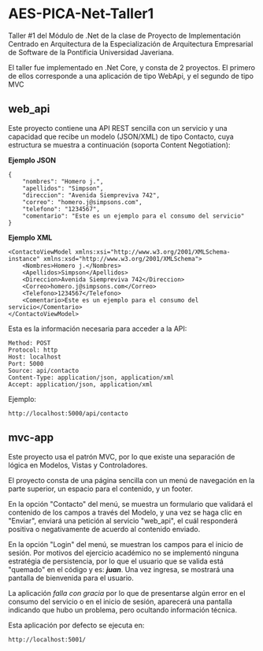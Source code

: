# AES-PICA-Net-Taller1

Taller #1 del Módulo de .Net de la clase de Proyecto de Implementación Centrado en Arquitectura de la Especialización de Arquitectura Empresarial de Software de la Pontificia Universidad Javeriana.

El taller fue implementado en .Net Core, y consta de 2 proyectos. El primero de ellos corresponde a una aplicación de tipo WebApi, y el segundo de tipo MVC

## web_api
Este proyecto contiene una API REST sencilla con un servicio y una capacidad que recibe un modelo (JSON/XML) de tipo Contacto, cuya estructura se muestra a continuación (soporta Content Negotiation):

**Ejemplo JSON**

```
{
    "nombres": "Homero j.",
    "apellidos": "Simpson",
    "direccion": "Avenida Siempreviva 742",
    "correo": "homero.j@simpsons.com",
    "telefono": "1234567",
    "comentario": "Este es un ejemplo para el consumo del servicio"
}
```

**Ejemplo XML**

```
<ContactoViewModel xmlns:xsi="http://www.w3.org/2001/XMLSchema-instance" xmlns:xsd="http://www.w3.org/2001/XMLSchema">
    <Nombres>Homero j.</Nombres>
    <Apellidos>Simpson</Apellidos>
    <Direccion>Avenida Siempreviva 742</Direccion>
    <Correo>homero.j@simpsons.com</Correo>
    <Telefono>1234567</Telefono>
    <Comentario>Este es un ejemplo para el consumo del servicio</Comentario>
</ContactoViewModel>
```

Esta es la información necesaria para acceder a la API:

```
Method: POST
Protocol: http
Host: localhost
Port: 5000
Source: api/contacto
Content-Type: application/json, application/xml
Accept: application/json, application/xml
```

Ejemplo:

```
http://localhost:5000/api/contacto
```

## mvc-app
Este proyecto usa el patrón MVC, por lo que existe una separación de lógica en Modelos, Vistas y Controladores.

El proyecto consta de una página sencilla con un menú de navegación en la parte superior, un espacio para el contenido, y un footer.

En la opción "Contacto" del menú, se muestra un formulario que validará el contenido de los campos a través del Modelo, y una vez se haga clic en "Enviar", enviará una petición al servicio "web_api", el cuál responderá positiva o negativamente de acuerdo al contenido enviado.

En la opción "Login" del menú, se muestran los campos para el inicio de sesión. Por motivos del ejercicio académico no se implementó ninguna estratégia de persistencia, por lo que el usuario que se valida está "quemado" en el código y es: **_juan_**. Una vez ingresa, se mostrará una pantalla de bienvenida para el usuario.

La aplicación _falla con gracia_ por lo que de presentarse algún error en el consumo del servicio o en el inicio de sesión, aparecerá una pantalla indicando que hubo un problema, pero ocultando información técnica.

Esta aplicación por defecto se ejecuta en:

```
http://localhost:5001/
```
